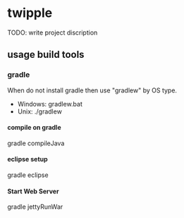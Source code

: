 # twipple

TODO: write project discription

## usage build tools

### gradle

When do not install gradle then use "gradlew" by OS type.
* Windows: gradlew.bat <execute tasks>
* Unix: ./gradlew <execute tasks>

#### compile on gradle

  gradle compileJava

#### eclipse setup

  gradle eclipse

#### Start Web Server

  gradle jettyRunWar